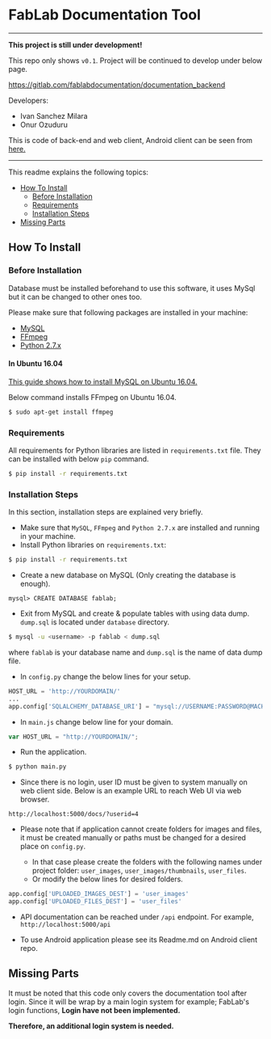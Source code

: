 # FabLab Documentation Tool

---

__This project is still under development!__

This repo only shows `v0.1`. Project will be continued to develop under below page.

https://gitlab.com/fablabdocumentation/documentation_backend

Developers:

- Ivan Sanchez Milara
- Onur Ozuduru

This is code of back-end and web client, Android client can be seen from [here.](https://github.com/onurozuduru/fablab-documentation-tool-android-client)

---

This readme explains the following topics:

- [How To Install](#how-to-install)
	- [Before Installation](#before-installation)
	- [Requirements](#requirements)
	- [Installation Steps](#installation-steps)
- [Missing Parts](#missing-parts)

## How To Install

### Before Installation

Database must be installed beforehand to use this software, it uses MySql but it can be changed to other ones too.

Please make sure that following packages are installed in your machine:

- [MySQL](https://www.mysql.com/)
- [FFmpeg](https://ffmpeg.org/)
- [Python 2.7.x](https://www.python.org/downloads/)

#### In Ubuntu 16.04

[This guide shows how to install MySQL on Ubuntu 16.04.](https://www.digitalocean.com/community/tutorials/how-to-install-mysql-on-ubuntu-16-04)

Below command installs FFmpeg on Ubuntu 16.04.

```bash
$ sudo apt-get install ffmpeg
```

### Requirements

All requirements for Python libraries are listed in `requirements.txt` file. They can be installed with below `pip` command.

```bash
$ pip install -r requirements.txt
```

### Installation Steps

In this section, installation steps are explained very briefly.

- Make sure that `MySQL`, `FFmpeg` and `Python 2.7.x` are installed and running in your machine.
- Install Python libraries on `requirements.txt`:

```bash
$ pip install -r requirements.txt
```

- Create a new database on MySQL (Only creating the database is enough).

```
mysql> CREATE DATABASE fablab;
```

- Exit from MySQL and create & populate tables with using data dump. `dump.sql` is located under `database` directory.

```bash
$ mysql -u <username> -p fablab < dump.sql
```

where `fablab` is your database name and `dump.sql` is the name of data dump file.

- In `config.py` change the below lines for your setup.

```python
HOST_URL = 'http://YOURDOMAIN/'
...
app.config['SQLALCHEMY_DATABASE_URI'] = "mysql://USERNAME:PASSWORD@MACHINE/DBNAME"
```

- In `main.js` change below line for your domain.

```javascript
var HOST_URL = "http://YOURDOMAIN/";
```

- Run the application.

```bash
$ python main.py
```

- Since there is no login, user ID must be given to system manually on web client side. Below is an example URL to reach Web UI via web browser.

`http://localhost:5000/docs/?userid=4`

- Please note that if application cannot create folders for images and files,
it must be created manually or paths must be changed for a desired place on `config.py`.

    - In that case please create the folders with the following names under project folder:
    `user_images`, `user_images/thumbnails`, `user_files`.
    - Or modify the below lines for desired folders.

```python
app.config['UPLOADED_IMAGES_DEST'] = 'user_images'
app.config['UPLOADED_FILES_DEST'] = 'user_files'
```


- API documentation can be reached under `/api` endpoint. For example, `http://localhost:5000/api`

- To use Android application please see its Readme.md on Android client repo.

## Missing Parts

It must be noted that this code only covers the documentation tool after login. Since it will be wrap by a main login system for example; FabLab's login functions, **Login have not been implemented.**

**Therefore, an additional login system is needed.**

